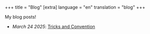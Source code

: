+++
title = "Blog"
[extra]
language = "en"
translation = "blog"
+++

My blog posts!

* *March 24 2025*: [Tricks and Convention](@/en/blog/20250324.md)
